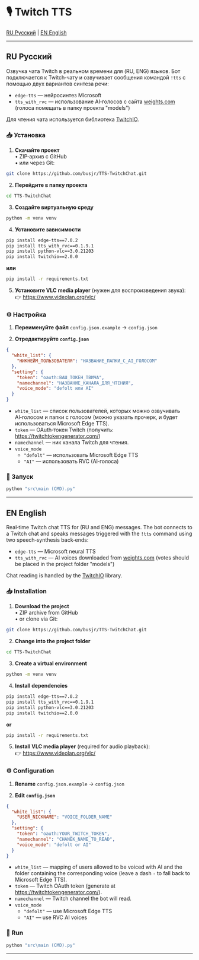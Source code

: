 # 🎙 Twitch TTS

[RU Русский](#-русский) | [EN English](#-english)

---

## RU Русский

Озвучка чата Twitch в реальном времени для (RU, ENG) языков. Бот подключается к Twitch‑чату и озвучивает сообщения командой `!tts` с помощью двух вариантов синтеза речи:
- `edge-tts` — нейросинтез Microsoft  
- `tts_with_rvc` — использование AI‑голосов с сайта [weights.com](https://www.weights.com/ru/models) (голоса помещать в папку проекта "models")

Для чтения чата используется библиотека [TwitchIO](https://twitchio.dev/).

### 📥 Установка

1. **Скачайте проект**  
   • ZIP‑архив с GitHub  
   • или через Git:
```bash
git clone https://github.com/busjr/TTS-TwitchChat.git
```

2. **Перейдите в папку проекта**
```bash
cd TTS-TwitchChat
```

3. **Создайте виртуальную среду**
```bash
python -m venv venv
```

4. **Установите зависимости**
```bash
pip install edge-tts==7.0.2
pip install tts_with_rvc==0.1.9.1
pip install python-vlc==3.0.21203
pip install twitchio==2.0.0
```
**или**
```bash
pip install -r requirements.txt
```

5. **Установите VLC media player** (нужен для воспроизведения звука):  
👉 <https://www.videolan.org/vlc/>

### ⚙ Настройка

1. **Переименуйте файл** `config.json.example` → `config.json`

2. **Отредактируйте `config.json`**
```json
{
  "white_list": {
    "НИКНЕЙМ_ПОЛЬЗОВАТЕЛЯ": "НАЗВАНИЕ_ПАПКИ_С_AI_ГОЛОСОМ"
  },
  "setting": {
    "token": "oauth:ВАШ_ТОКЕН_ТВИЧА",
    "namechannel": "НАЗВАНИЕ_КАНАЛА_ДЛЯ_ЧТЕНИЯ",
    "voice_mode": "defolt или AI"
  }
}
```

- `white_list` — список пользователей, которых можно озвучивать AI‑голосом и папки с голосом (можно указать прочерк, и будет использоваться Microsoft Edge TTS).  
- `token` — OAuth‑токен Twitch (получить: <https://twitchtokengenerator.com/>)  
- `namechannel` — ник канала Twitch для чтения.  
- `voice_mode`  
  - `"defolt"` — использовать Microsoft Edge TTS  
  - `"AI"` — использовать RVC (AI‑голоса)

### 🚀 Запуск

```bash
python "src\main (CMD).py"
```

---

## EN English

Real‑time Twitch chat TTS for (RU and ENG) messages. The bot connects to a Twitch chat and speaks messages triggered with the `!tts` command using two speech‑synthesis back‑ends:
- `edge-tts` — Microsoft neural TTS  
- `tts_with_rvc` — AI voices downloaded from [weights.com](https://www.weights.com/ru/models) (votes should be placed in the project folder "models")

Chat reading is handled by the [TwitchIO](https://twitchio.dev/) library.

### 📥 Installation

1. **Download the project**  
   • ZIP archive from GitHub  
   • or clone via Git:
```bash
git clone https://github.com/busjr/TTS-TwitchChat.git
```

2. **Change into the project folder**
```bash
cd TTS-TwitchChat
```

3. **Create a virtual environment**
```bash
python -m venv venv
```

4. **Install dependencies**
```bash
pip install edge-tts==7.0.2
pip install tts_with_rvc==0.1.9.1
pip install python-vlc==3.0.21203
pip install twitchio==2.0.0
```
**or**
```bash
pip install -r requirements.txt
```

5. **Install VLC media player** (required for audio playback):  
👉 <https://www.videolan.org/vlc/>

### ⚙ Configuration

1. **Rename** `config.json.example` → `config.json`

2. **Edit `config.json`**
```json
{
  "white_list": {
    "USER_NICKNAME": "VOICE_FOLDER_NAME"
  },
  "setting": {
    "token": "oauth:YOUR_TWITCH_TOKEN",
    "namechannel": "CHANEK_NAME_TO_READ",
    "voice_mode": "defolt or AI"
  }
}
```

- `white_list` — mapping of users allowed to be voiced with AI and the folder containing the corresponding voice (leave a dash `-` to fall back to Microsoft Edge TTS).  
- `token` — Twitch OAuth token (generate at <https://twitchtokengenerator.com/>).  
- `namechannel` — Twitch channel the bot will read.  
- `voice_mode`  
  - `"defolt"` — use Microsoft Edge TTS  
  - `"AI"` — use RVC AI voices

### 🚀 Run

```bash
python "src\main (CMD).py"
```

---
